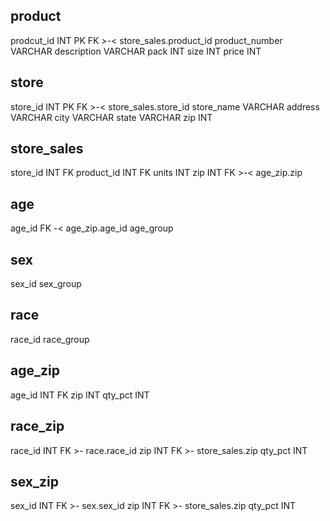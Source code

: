product
-
prodcut_id INT PK FK >-< store_sales.product_id
product_number VARCHAR
description VARCHAR
pack INT
size INT
price INT

store
-
store_id INT PK FK >-< store_sales.store_id
store_name VARCHAR
address VARCHAR
city VARCHAR
state VARCHAR
zip INT

store_sales
-
store_id INT FK
product_id INT FK
units INT
zip INT FK >-< age_zip.zip

age
-
age_id FK -< age_zip.age_id
age_group

sex
-
sex_id
sex_group

race
-
race_id
race_group

age_zip
-
age_id INT FK
zip INT
qty_pct INT

race_zip
-
race_id INT FK >- race.race_id
zip INT FK >- store_sales.zip
qty_pct INT

sex_zip
-
sex_id INT FK >- sex.sex_id
zip INT FK >- store_sales.zip
qty_pct INT